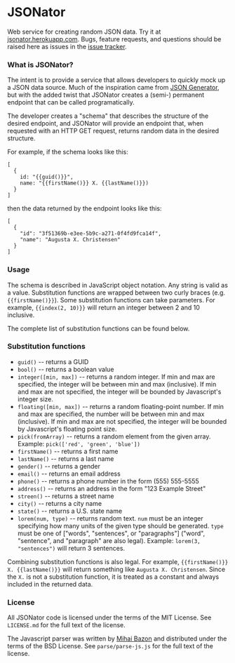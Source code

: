 JSONator
========

Web service for creating random JSON data. Try it at [jsonator.herokuapp.com](jsonator.herokuapp.com). Bugs, feature requests, and questions should be raised here as issues in the [issue tracker](https://github.com/isaacdontjelindell/jsonator/issues).


### What is JSONator?

The intent is to provide a service that allows developers to quickly mock up a JSON data source. Much of the inspiration came from [JSON Generator](http://www.json-generator.com/), but with the added twist that JSONator creates a (semi-) permanent endpoint that can be called programatically.

The developer creates a "schema" that describes the structure of the desired endpoint, and JSONator will provide an
endpoint that, when requested with an HTTP GET request, returns random data in the desired structure.

For example, if the schema looks like this:

```
[
  {
    id: "{{guid()}}",
    name: "{{firstName()}} X. {{lastName()}})
  }
]
```

then the data returned by the endpoint looks like this:

```
[
  {
    "id": "3f51369b-e3ee-5b9c-a271-0f4fd9fca14f",
    "name": "Augusta X. Christensen"
  }
]
```

### Usage

The schema is described in JavaScript object notation. Any string is valid as a value. Substitution functions are wrapped between two curly braces (e.g. `{{firstName()}}`). Some substitution functions can take parameters. For example, `{{index(2, 10)}}` will return an integer between 2 and 10 inclusive.

The complete list of substitution functions can be found below.


### Substitution functions

* `guid()` -- returns a GUID 
* `bool()` -- returns a boolean value
* `integer([min, max])` -- returns a random integer. If min and max are specified, the integer will be between min and max (inclusive). If min and max are not specified, the integer will be bounded by Javascript's integer size.
* `floating([min, max])` -- returns a random floating-point number. If min and max are specified, the number will be between min and max (inclusive). If min and max are not specified, the integer will be bounded by Javascript's floating point size.
* `pick(fromArray)` -- returns a random element from the given array. Example: `pick(['red', 'green', 'blue'])`
* `firstName()` -- returns a first name
* `lastName()` -- returns a last name
* `gender()` -- returns a gender
* `email()` -- returns an email address
* `phone()` -- returns a phone number in the form (555) 555-5555
* `address()` -- returns an address in the form "123 Example Street"
* `streen()` -- returns a street name
* `city()` -- returns a city name
* `state()` -- returns a U.S. state name
* `lorem(num, type)` -- returns random text. `num` must be an integer specifying how many units of the given type should be generated. `type` must be one of ["words", "sentences", or "paragraphs"] \("word", "sentence", and "paragraph" are also legal). Example: `lorem(3, "sentences")` will return 3 sentences.


Combining substitution functions is also legal. For example, `{{firstName()}} X. {{lastName()}}` will return something like `Augusta X. Christensen`. Since the ` X. ` is not a substitution function, it is treated as a constant and always included in the returned data.

### License

All JSONator code is licensed under the terms of the MIT License. See `LICENSE.md` for the full text of the license.

The Javascript parser was written by [Mihai Bazon](http://mihai.bazon.net/blog) and distributed under the terms of the BSD License. See `parse/parse-js.js` for the full text of the license.
